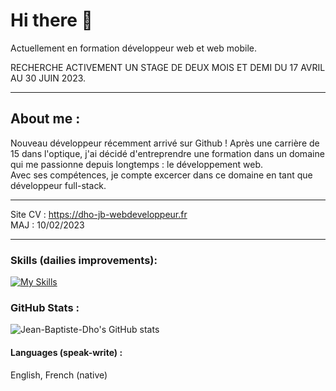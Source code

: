 # Hi there 👋

Actuellement en formation développeur web et web mobile.

RECHERCHE ACTIVEMENT UN STAGE DE DEUX MOIS ET DEMI DU 17 AVRIL AU 30 JUIN 2023.
***
## About me :

Nouveau développeur récemment arrivé sur Github !
Après une carrière de 15 dans l'optique, j'ai décidé d'entreprendre une formation dans un domaine qui me passionne depuis longtemps : le développement web.<br>
Avec ses compétences, je compte excercer dans ce domaine en tant que développeur full-stack.
***
Site CV : https://dho-jb-webdeveloppeur.fr<br>
MAJ : 10/02/2023
***
### Skills (dailies improvements):

[![My Skills](https://skillicons.dev/icons?i=js,html,css,bootstrap,sass,jquery,nodejs,mysql,php)](https://skillicons.dev)

### GitHub Stats :

![Jean-Baptiste-Dho's GitHub stats](https://github-readme-stats.vercel.app/api?username=Jean-Baptiste-Dho&show_icons=true&theme=radical)

#### Languages (speak-write) :
English, French (native)

<!--
**Jean-Baptiste-Dho/Jean-Baptiste-Dho** is a ✨ _special_ ✨ repository because its `README.md` (this file) appears on your GitHub profile.

Here are some ideas to get you started:

- 🔭 I’m currently working on ...
- 🌱 I’m currently learning ...
- 👯 I’m looking to collaborate on ...
- 🤔 I’m looking for help with ...
- 💬 Ask me about ...
- 📫 How to reach me: ...
- 😄 Pronouns: ...
- ⚡ Fun fact: ...
-->

